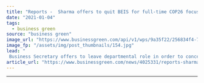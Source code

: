 ```yaml
---
title: "Reports -  Sharma offers to quit BEIS for full-time COP26 focus"
date: "2021-01-04"
tags: 
  - business green
source: "business green"
image_url: "https://www.businessgreen.com/api/v1/wps/9a35f22/256834f4-7b03-4e32-9dff-711c85e7e92b/3/Alok-Sharma-insulation-002-185x114.jpg"
image_fp: "/assets/img/post_thumbnails/154.jpg"
lead: "
 Business Secretary offers to leave departmental role in order to concentrate fully on leading the UK's climate diplomacy efforts in run up to crucial Glasgow summit ..."
article_url: "https://www.businessgreen.com/news/4025331/reports-sharma-offers-quit-beis-cop26-focus"
---
```


---
